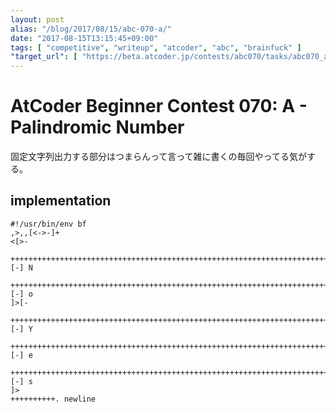 ```yaml
---
layout: post
alias: "/blog/2017/08/15/abc-070-a/"
date: "2017-08-15T13:15:45+09:00"
tags: [ "competitive", "writeup", "atcoder", "abc", "brainfuck" ]
"target_url": [ "https://beta.atcoder.jp/contests/abc070/tasks/abc070_a" ]
---
```


# AtCoder Beginner Contest 070: A - Palindromic Number

固定文字列出力する部分はつまらんって言って雑に書くの毎回やってる気がする。

## implementation

``` brainfuck
#!/usr/bin/env bf
,>,,[<->-]+
<[>-
    ++++++++++++++++++++++++++++++++++++++++++++++++++++++++++++++++++++++++++++++.[-] N
    +++++++++++++++++++++++++++++++++++++++++++++++++++++++++++++++++++++++++++++++++++++++++++++++++++++++++++++++.[-] o
]>[-
    +++++++++++++++++++++++++++++++++++++++++++++++++++++++++++++++++++++++++++++++++++++++++.[-] Y
    +++++++++++++++++++++++++++++++++++++++++++++++++++++++++++++++++++++++++++++++++++++++++++++++++++++.[-] e
    +++++++++++++++++++++++++++++++++++++++++++++++++++++++++++++++++++++++++++++++++++++++++++++++++++++++++++++++++++.[-] s
]>
++++++++++. newline
```
